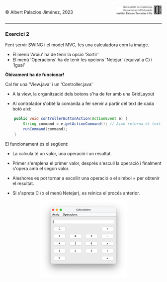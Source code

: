 <div style="display: flex; width: 100%;">
    <div style="flex: 1; padding: 0px;">
        <p>© Albert Palacios Jiménez, 2023</p>
    </div>
    <div style="flex: 1; padding: 0px; text-align: right;">
        <img src="../../assets/ieti.png" height="32" alt="Logo de IETI" style="max-height: 32px;">
    </div>
</div>
<hr/>

### Exercici 2

Fent servir SWING i el model MVC, fes una calculadora com la imatge.

* El menú 'Arxiu' ha de tenir la opció 'Sortir'
* El menú 'Operacions' ha de tenir les opcions 'Netejar' (equival a C) i 'Igual'

**Òbivament ha de funcionar!**

Cal fer una 'View.java' i un 'Controller.java'

* A la view, la organització dels botons s'ha de fer amb una GridLayout

* Al controlador s'obté la comanda a fer servir a partir del text de cada botó així:

```java
    public void controllerButtonAction(ActionEvent e) {
        String command = e.getActionCommand(); // Això retorna el text del botó
        runCommand(command);
    }
```

El funcionament és el següent:

- La calcula té un valor, una operació i un resultat.

- Primer s'emplena el primer valor, després s'escull la operació i finalment s'opera amb el segon valor. 

- Aleshores es pot tornar a escollir una operació o el simbol = per obtenir el resultat.

- Si s'apreta C (o el menú Netejar), es reinica el procés anterior.

<center><img src="./captura.png" height="250" alt="Calculadora" style="max-height: 250px;"></center>

